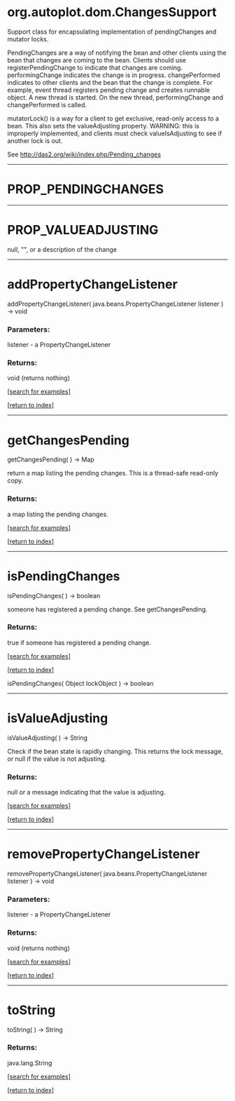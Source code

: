 # org.autoplot.dom.ChangesSupport

Support class for encapsulating implementation of pendingChanges and mutator locks.

 PendingChanges are a way of notifying the bean and other clients using the bean that changes are coming to
 the bean.  Clients should use registerPendingChange to indicate that changes are coming.
 performingChange indicates the change is in progress.  changePerformed indicates to other clients
 and the bean that the change is complete.  For example, event thread registers pending change
 and creates runnable object.  A new thread is started.  On the new thread, performingChange
 and changePerformed is called.

 mutatorLock() is a way for a client to get exclusive, read-only access to a bean.
 This also sets the valueAdjusting property.  WARNING: this is improperly implemented,
 and clients must check valueIsAdjusting to see if another lock is out.

 See http://das2.org/wiki/index.php/Pending_changes

***
<a name="PROP_PENDINGCHANGES"></a>
# PROP_PENDINGCHANGES



***
<a name="PROP_VALUEADJUSTING"></a>
# PROP_VALUEADJUSTING

null, "", or a description of the change

***
<a name="addPropertyChangeListener"></a>
# addPropertyChangeListener
addPropertyChangeListener( java.beans.PropertyChangeListener listener ) &rarr; void



### Parameters:
listener - a PropertyChangeListener

### Returns:
void (returns nothing)


<a href="https://github.com/autoplot/dev/search?q=addPropertyChangeListener&unscoped_q=addPropertyChangeListener">[search for examples]</a>

<a href="https://github.com/autoplot/documentation/blob/master/javadoc/index-all.md">[return to index]</a>

***
<a name="getChangesPending"></a>
# getChangesPending
getChangesPending(  ) &rarr; Map

return a map listing the pending changes.  This is a thread-safe
 read-only copy.

### Returns:
a map listing the pending changes.

<a href="https://github.com/autoplot/dev/search?q=getChangesPending&unscoped_q=getChangesPending">[search for examples]</a>

<a href="https://github.com/autoplot/documentation/blob/master/javadoc/index-all.md">[return to index]</a>

***
<a name="isPendingChanges"></a>
# isPendingChanges
isPendingChanges(  ) &rarr; boolean

someone has registered a pending change.
 See getChangesPending.

### Returns:
true if someone has registered a pending change.

<a href="https://github.com/autoplot/dev/search?q=isPendingChanges&unscoped_q=isPendingChanges">[search for examples]</a>

<a href="https://github.com/autoplot/documentation/blob/master/javadoc/index-all.md">[return to index]</a>

isPendingChanges( Object lockObject ) &rarr; boolean<br>
***
<a name="isValueAdjusting"></a>
# isValueAdjusting
isValueAdjusting(  ) &rarr; String

Check if the bean state is rapidly changing.  This
 returns the lock message, or null if the value
 is not adjusting.

### Returns:
null or a message indicating that the value is adjusting.

<a href="https://github.com/autoplot/dev/search?q=isValueAdjusting&unscoped_q=isValueAdjusting">[search for examples]</a>

<a href="https://github.com/autoplot/documentation/blob/master/javadoc/index-all.md">[return to index]</a>

***
<a name="removePropertyChangeListener"></a>
# removePropertyChangeListener
removePropertyChangeListener( java.beans.PropertyChangeListener listener ) &rarr; void



### Parameters:
listener - a PropertyChangeListener

### Returns:
void (returns nothing)


<a href="https://github.com/autoplot/dev/search?q=removePropertyChangeListener&unscoped_q=removePropertyChangeListener">[search for examples]</a>

<a href="https://github.com/autoplot/documentation/blob/master/javadoc/index-all.md">[return to index]</a>

***
<a name="toString"></a>
# toString
toString(  ) &rarr; String



### Returns:
java.lang.String


<a href="https://github.com/autoplot/dev/search?q=toString&unscoped_q=toString">[search for examples]</a>

<a href="https://github.com/autoplot/documentation/blob/master/javadoc/index-all.md">[return to index]</a>

